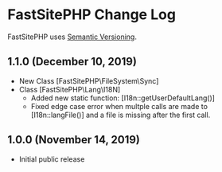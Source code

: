 # FastSitePHP Change Log

FastSitePHP uses [Semantic Versioning](https://docs.npmjs.com/about-semantic-versioning).

## 1.1.0 (December 10, 2019)

* New Class [FastSitePHP\FileSystem\Sync]
* Class [FastSitePHP\Lang\I18N] 
  * Added new static function: [I18n::getUserDefaultLang()]
  * Fixed edge case error when multple calls are made to [I18n::langFile()] and a file is missing after the first call.

## 1.0.0 (November 14, 2019)

* Initial public release

